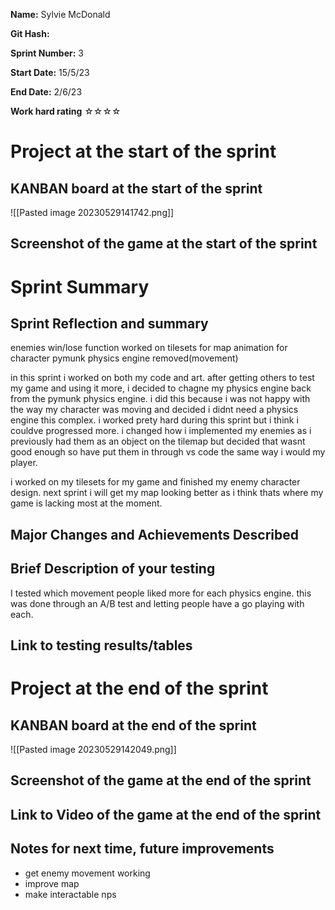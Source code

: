 **Name:** Sylvie McDonald

**Git Hash:** 

**Sprint Number:** 3

**Start Date:** 15/5/23

**End Date:** 2/6/23

**Work hard rating**
☆☆☆☆
# Project at the start of the sprint
## **KANBAN board at the start of the sprint**
![[Pasted image 20230529141742.png]]
## **Screenshot of the game at the start of the sprint**

# Sprint Summary
## **Sprint Reflection and summary**

enemies
win/lose function
worked on tilesets for map
animation for character
pymunk physics engine removed(movement)

in this sprint i worked on both my code and art. after getting others to test my game and using it more, i decided to chagne my physics engine back from the pymunk physics engine. i did this because i was not happy with the way my character was moving and decided i didnt need a physics engine this complex. i worked prety hard during this sprint but i think i couldve progressed more. i changed how i implemented my enemies as i previously had them as an object on the tilemap but decided that wasnt good enough so have put them in through vs code the same way i would my player. 

i worked on my tilesets for my game and finished my enemy character design. next sprint i will get my map looking better as i think thats where my game is lacking most at the moment.





## **Major Changes and Achievements Described**

## **Brief Description of your testing**
I tested which movement people liked more for each physics engine. this was done through an A/B test and letting people have a go playing with each.



## **Link to testing results/tables**


# Project at the end of the sprint
## **KANBAN board at the end of the sprint**
![[Pasted image 20230529142049.png]]
## **Screenshot of the game at the end of the sprint**

## Link to **Video of the game at the end of the sprint**


## **Notes for next time, future improvements**
- get enemy movement working
- improve map
- make interactable nps